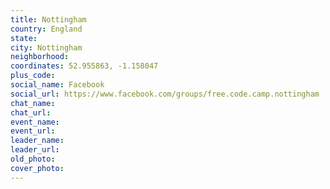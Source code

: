 ```yaml
---
title: Nottingham
country: England
state: 
city: Nottingham
neighborhood: 
coordinates: 52.955863, -1.158047
plus_code:
social_name: Facebook
social_url: https://www.facebook.com/groups/free.code.camp.nottingham
chat_name:
chat_url:
event_name:
event_url:
leader_name:
leader_url:
old_photo: 
cover_photo:
---
```


